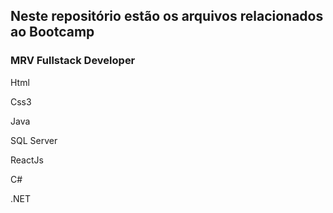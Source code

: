 ## Neste repositório estão os arquivos relacionados ao Bootcamp 

### MRV Fullstack Developer 

Html

Css3

Java

SQL Server

ReactJs

C#

.NET